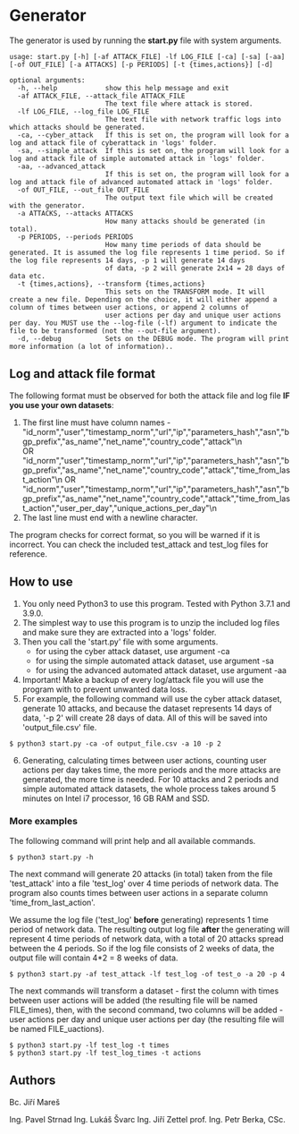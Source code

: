 # Generator
The generator is used by running the __start.py__ file with system arguments.

```
usage: start.py [-h] [-af ATTACK_FILE] -lf LOG_FILE [-ca] [-sa] [-aa] [-of OUT_FILE] [-a ATTACKS] [-p PERIODS] [-t {times,actions}] [-d]

optional arguments:
  -h, --help            show this help message and exit
  -af ATTACK_FILE, --attack_file ATTACK_FILE
                        The text file where attack is stored.
  -lf LOG_FILE, --log_file LOG_FILE
                        The text file with network traffic logs into which attacks should be generated.
  -ca, --cyber_attack   If this is set on, the program will look for a log and attack file of cyberattack in 'logs' folder.
  -sa, --simple_attack  If this is set on, the program will look for a log and attack file of simple automated attack in 'logs' folder.
  -aa, --advanced_attack
                        If this is set on, the program will look for a log and attack file of advanced automated attack in 'logs' folder.
  -of OUT_FILE, --out_file OUT_FILE
                        The output text file which will be created with the generator.
  -a ATTACKS, --attacks ATTACKS
                        How many attacks should be generated (in total).
  -p PERIODS, --periods PERIODS
                        How many time periods of data should be generated. It is assumed the log file represents 1 time period. So if the log file represents 14 days, -p 1 will generate 14 days
                        of data, -p 2 will generate 2x14 = 28 days of data etc.
  -t {times,actions}, --transform {times,actions}
                        This sets on the TRANSFORM mode. It will create a new file. Depending on the choice, it will either append a column of times between user actions, or append 2 columns of
                        user actions per day and unique user actions per day. You MUST use the --log-file (-lf) argument to indicate the file to be transformed (not the --out-file argument).
  -d, --debug           Sets on the DEBUG mode. The program will print more information (a lot of information)..
```


## Log and attack file format
The following format must be observed for both the attack file and log file **IF you use your own datasets**:
1. The first line must have column names -  
"id_norm","user","timestamp_norm","url","ip","parameters_hash","asn","bgp_prefix","as_name","net_name","country_code","attack"\n  
OR  
"id_norm","user","timestamp_norm","url","ip","parameters_hash","asn","bgp_prefix","as_name","net_name","country_code","attack","time_from_last_action"\n 
OR
"id_norm","user","timestamp_norm","url","ip","parameters_hash","asn","bgp_prefix","as_name","net_name","country_code","attack","time_from_last_action","user_per_day","unique_actions_per_day"\n
2. The last line must end with a newline character.

The program checks for correct format, so you will be warned if it is incorrect. You can check the included test_attack and test_log files for reference.

## How to use
1. You only need Python3 to use this program. Tested with Python 3.7.1 and 3.9.0.
2. The simplest way to use this program is to unzip the included log files and make sure they are extracted into a 'logs' folder.
3. Then you call the 'start.py' file with some arguments.
    - for using the cyber attack dataset, use argument -ca
    - for using the simple automated attack dataset, use argument -sa
    - for using the advanced automated attack dataset, use argument -aa
4. Important! Make a backup of every log/attack file you will use the program with to prevent unwanted data loss.
5. For example, the following command will use the cyber attack dataset, generate 10 attacks, and because the dataset represents 14 days of data, '-p 2' will create 28 days of data. All of this will be saved into 'output_file.csv' file.
```
$ python3 start.py -ca -of output_file.csv -a 10 -p 2
```
6. Generating, calculating times between user actions, counting user actions per day takes time, the more periods and the more attacks are generated, the more time is needed. For 10 attacks and 2 periods and simple automated attack datasets, the whole process takes around 5 minutes on Intel i7 processor, 16 GB RAM and SSD.

### More examples
The following command will print help and all available commands.
```
$ python3 start.py -h
```
The next command will generate 20 attacks (in total) taken from the file 'test_attack' into a file 'test_log' over 4 time periods of network data. The program also counts times between user actions in a separate column 'time_from_last_action'.

We assume the log file ('test_log' **before** generating) represents 1 time period of network data.
The resulting output log file **after** the generating will represent 4 time periods of network data, with a total of 20 attacks spread between the 4 periods. So if the log file consists of 2 weeks of data, the output file will contain 4*2 = 8 weeks of data.
```
$ python3 start.py -af test_attack -lf test_log -of test_o -a 20 -p 4
```
The next commands will transform a dataset - first the column with times between user actions will be added (the resulting file will be named FILE_times), then, with the second command, two columns will be added - user actions per day and unique user actions per day (the resulting file will be named FILE_uactions).
```
$ python3 start.py -lf test_log -t times
$ python3 start.py -lf test_log_times -t actions
```
## Authors
Bc. Jiří Mareš

Ing. Pavel Strnad
Ing. Lukáš Švarc
Ing. Jiří Zettel
prof. Ing. Petr Berka, CSc.
